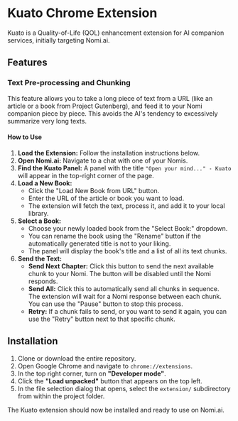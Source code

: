 # Kuato Chrome Extension

Kuato is a Quality-of-Life (QOL) enhancement extension for AI companion services, initially targeting Nomi.ai.

## Features

### Text Pre-processing and Chunking

This feature allows you to take a long piece of text from a URL (like an article or a book from Project Gutenberg), and feed it to your Nomi companion piece by piece. This avoids the AI's tendency to excessively summarize very long texts.

#### How to Use

1.  **Load the Extension:** Follow the installation instructions below.
2.  **Open Nomi.ai:** Navigate to a chat with one of your Nomis.
3.  **Find the Kuato Panel:** A panel with the title `"Open your mind..." - Kuato` will appear in the top-right corner of the page.
4.  **Load a New Book:**
    *   Click the "Load New Book from URL" button.
    *   Enter the URL of the article or book you want to load.
    *   The extension will fetch the text, process it, and add it to your local library.
5.  **Select a Book:**
    *   Choose your newly loaded book from the "Select Book:" dropdown.
    *   You can rename the book using the "Rename" button if the automatically generated title is not to your liking.
    *   The panel will display the book's title and a list of all its text chunks.
6.  **Send the Text:**
    *   **Send Next Chapter:** Click this button to send the next available chunk to your Nomi. The button will be disabled until the Nomi responds.
    *   **Send All:** Click this to automatically send all chunks in sequence. The extension will wait for a Nomi response between each chunk. You can use the "Pause" button to stop this process.
    *   **Retry:** If a chunk fails to send, or you want to send it again, you can use the "Retry" button next to that specific chunk.

## Installation

1.  Clone or download the entire repository.
2.  Open Google Chrome and navigate to `chrome://extensions`.
3.  In the top right corner, turn on **"Developer mode"**.
4.  Click the **"Load unpacked"** button that appears on the top left.
5.  In the file selection dialog that opens, select the `extension/` subdirectory from within the project folder.

The Kuato extension should now be installed and ready to use on Nomi.ai.
